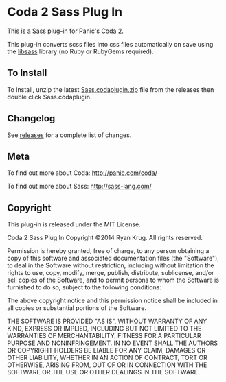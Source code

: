 # Coda 2 Sass Plug In

This is a Sass plug-in for Panic's Coda 2.

This plug-in converts scss files into css files automatically on save using the [libsass](https://github.com/hcatlin/libsass) library (no Ruby or RubyGems required).

## To Install

To Install, unzip the latest [Sass.codaplugin.zip](https://github.com/keegnotrub/coda-sass-plugin/releases) file from the releases then double click Sass.codaplugin.

## Changelog

See [releases](https://github.com/keegnotrub/coda-sass-plugin/releases) for a complete list of changes.

## Meta

To find out more about Coda:
http://panic.com/coda/

To find out more about Sass:
http://sass-lang.com/

## Copyright

This plug-in is released under the MIT License.

Coda 2 Sass Plug In
Copyright ©2014 Ryan Krug. All rights reserved.

Permission is hereby granted, free of charge, to any person obtaining a copy of this software and associated documentation files (the "Software"), to deal in the Software without restriction, including without limitation the rights to use, copy, modify, merge, publish, distribute, sublicense, and/or sell copies of the Software, and to permit persons to whom the Software is furnished to do so, subject to the following conditions:

The above copyright notice and this permission notice shall be included in all copies or substantial portions of the Software.

THE SOFTWARE IS PROVIDED "AS IS", WITHOUT WARRANTY OF ANY KIND, EXPRESS OR IMPLIED, INCLUDING BUT NOT LIMITED TO THE WARRANTIES OF MERCHANTABILITY, FITNESS FOR A PARTICULAR PURPOSE AND NONINFRINGEMENT. IN NO EVENT SHALL THE AUTHORS OR COPYRIGHT HOLDERS BE LIABLE FOR ANY CLAIM, DAMAGES OR OTHER LIABILITY, WHETHER IN AN ACTION OF CONTRACT, TORT OR OTHERWISE, ARISING FROM, OUT OF OR IN CONNECTION WITH THE SOFTWARE OR THE USE OR OTHER DEALINGS IN THE SOFTWARE.
